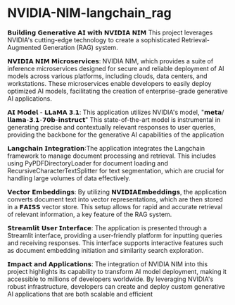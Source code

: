 # NVIDIA-NIM-langchain_rag


𝗕𝘂𝗶𝗹𝗱𝗶𝗻𝗴 𝗚𝗲𝗻𝗲𝗿𝗮𝘁𝗶𝘃𝗲 𝗔𝗜 𝘄𝗶𝘁𝗵 𝗡𝗩𝗜𝗗𝗜𝗔 𝗡𝗜𝗠
This project leverages NVIDIA's cutting-edge technology to create a sophisticated Retrieval-Augmented Generation (RAG) system.

𝗡𝗩𝗜𝗗𝗜𝗔 𝗡𝗜𝗠 𝗠𝗶𝗰𝗿𝗼𝘀𝗲𝗿𝘃𝗶𝗰𝗲𝘀: NVIDIA NIM, which provides a suite of inference microservices designed for secure and reliable deployment of AI models across various platforms, including clouds, data centers, and workstations. These microservices enable developers to easily deploy optimized AI models, facilitating the creation of enterprise-grade generative AI applications.

𝗔𝗜 𝗠𝗼𝗱𝗲𝗹 - 𝗟𝗟𝗮𝗠𝗔 𝟯.𝟭: This application utilizes NVIDIA's model, "𝗺𝗲𝘁𝗮/𝗹𝗹𝗮𝗺𝗮-𝟯.𝟭-𝟳𝟬𝗯-𝗶𝗻𝘀𝘁𝗿𝘂𝗰𝘁" This state-of-the-art model is instrumental in generating precise and contextually relevant responses to user queries, providing the backbone for the generative AI capabilities of the application

𝗟𝗮𝗻𝗴𝗰𝗵𝗮𝗶𝗻 𝗜𝗻𝘁𝗲𝗴𝗿𝗮𝘁𝗶𝗼𝗻:The application integrates the Langchain framework to manage document processing and retrieval. This includes using PyPDFDirectoryLoader for document loading and RecursiveCharacterTextSplitter for text segmentation, which are crucial for handling large volumes of data effectively.

𝗩𝗲𝗰𝘁𝗼𝗿 𝗘𝗺𝗯𝗲𝗱𝗱𝗶𝗻𝗴𝘀: By utilizing 𝗡𝗩𝗜𝗗𝗜𝗔𝗘𝗺𝗯𝗲𝗱𝗱𝗶𝗻𝗴𝘀, the application converts document text into vector representations, which are then stored in a 𝗙𝗔𝗜𝗦𝗦 vector store. This setup allows for rapid and accurate retrieval of relevant information, a key feature of the RAG system.

𝗦𝘁𝗿𝗲𝗮𝗺𝗹𝗶𝘁 𝗨𝘀𝗲𝗿 𝗜𝗻𝘁𝗲𝗿𝗳𝗮𝗰𝗲: The application is presented through a Streamlit interface, providing a user-friendly platform for inputting queries and receiving responses. This interface supports interactive features such as document embedding initiation and similarity search exploration.

𝗜𝗺𝗽𝗮𝗰𝘁 𝗮𝗻𝗱 𝗔𝗽𝗽𝗹𝗶𝗰𝗮𝘁𝗶𝗼𝗻𝘀: The integration of NVIDIA NIM into this project highlights its capability to transform AI model deployment, making it accessible to millions of developers worldwide. By leveraging NVIDIA's robust infrastructure, developers can create and deploy custom generative AI applications that are both scalable and efficient
